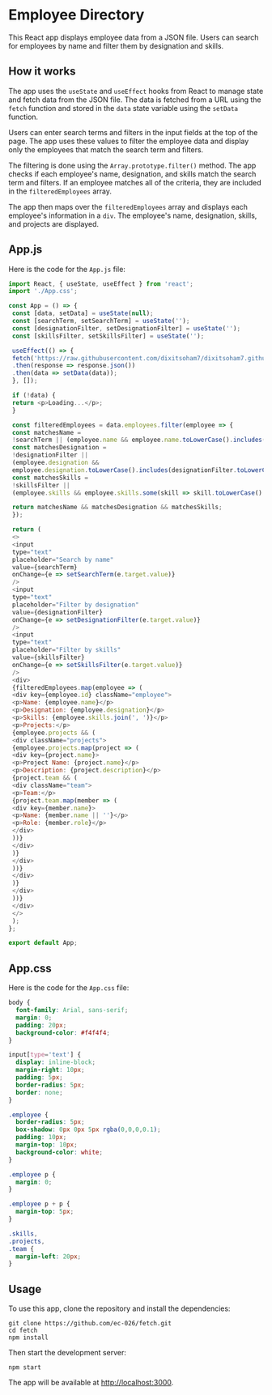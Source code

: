 # Employee Directory

This React app displays employee data from a JSON file. Users can search for employees by name and filter them by designation and skills.

## How it works

The app uses the `useState` and `useEffect` hooks from React to manage state and fetch data from the JSON file. The data is fetched from a URL using the `fetch` function and stored in the `data` state variable using the `setData` function.

Users can enter search terms and filters in the input fields at the top of the page. The app uses these values to filter the employee data and display only the employees that match the search term and filters.

The filtering is done using the `Array.prototype.filter()` method. The app checks if each employee's name, designation, and skills match the search term and filters. If an employee matches all of the criteria, they are included in the `filteredEmployees` array.

The app then maps over the `filteredEmployees` array and displays each employee's information in a `div`. The employee's name, designation, skills, and projects are displayed.

## App.js

Here is the code for the `App.js` file:

```javascript
import React, { useState, useEffect } from 'react';
import './App.css';

const App = () => {
 const [data, setData] = useState(null);
 const [searchTerm, setSearchTerm] = useState('');
 const [designationFilter, setDesignationFilter] = useState('');
 const [skillsFilter, setSkillsFilter] = useState('');

 useEffect(() => {
 fetch('https://raw.githubusercontent.com/dixitsoham7/dixitsoham7.github.io/main/index.json')
 .then(response => response.json())
 .then(data => setData(data));
 }, []);

 if (!data) {
 return <p>Loading...</p>;
 }

 const filteredEmployees = data.employees.filter(employee => {
 const matchesName =
 !searchTerm || (employee.name && employee.name.toLowerCase().includes(searchTerm.toLowerCase()));
 const matchesDesignation =
 !designationFilter ||
 (employee.designation &&
 employee.designation.toLowerCase().includes(designationFilter.toLowerCase()));
 const matchesSkills =
 !skillsFilter ||
 (employee.skills && employee.skills.some(skill => skill.toLowerCase().includes(skillsFilter.toLowerCase())));

 return matchesName && matchesDesignation && matchesSkills;
 });

 return (
 <>
 <input
 type="text"
 placeholder="Search by name"
 value={searchTerm}
 onChange={e => setSearchTerm(e.target.value)}
 />
 <input
 type="text"
 placeholder="Filter by designation"
 value={designationFilter}
 onChange={e => setDesignationFilter(e.target.value)}
 />
 <input
 type="text"
 placeholder="Filter by skills"
 value={skillsFilter}
 onChange={e => setSkillsFilter(e.target.value)}
 />
 <div>
 {filteredEmployees.map(employee => (
 <div key={employee.id} className="employee">
 <p>Name: {employee.name}</p>
 <p>Designation: {employee.designation}</p>
 <p>Skills: {employee.skills.join(', ')}</p>
 <p>Projects:</p>
 {employee.projects && (
 <div className="projects">
 {employee.projects.map(project => (
 <div key={project.name}>
 <p>Project Name: {project.name}</p>
 <p>Description: {project.description}</p>
 {project.team && (
 <div className="team">
 <p>Team:</p>
 {project.team.map(member => (
 <div key={member.name}>
 <p>Name: {member.name || ''}</p>
 <p>Role: {member.role}</p>
 </div>
 ))}
 </div>
 )}
 </div>
 ))}
 </div>
 )}
 </div>
 ))}
 </div>
 </>
 );
};

export default App;
```

## App.css

Here is the code for the `App.css` file:

```css
body {
  font-family: Arial, sans-serif;
  margin: 0;
  padding: 20px;
  background-color: #f4f4f4;
}

input[type='text'] {
  display: inline-block;
  margin-right: 10px;
  padding: 5px;
  border-radius: 5px;
  border: none;
}

.employee {
  border-radius: 5px;
  box-shadow: 0px 0px 5px rgba(0,0,0,0.1);
  padding: 10px;
  margin-top: 10px;
  background-color: white;
}

.employee p {
  margin: 0;
}

.employee p + p {
  margin-top: 5px;
}

.skills,
.projects,
.team {
  margin-left: 20px;
}
```

## Usage

To use this app, clone the repository and install the dependencies:

```
git clone https://github.com/ec-026/fetch.git
cd fetch
npm install
```

Then start the development server:

```
npm start
```

The app will be available at [http://localhost:3000](http://localhost:3000).
